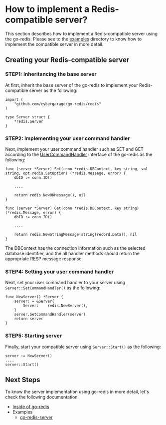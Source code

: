 # How to implement a Redis-compatible server?

This section describes how to implement a Redis-compatible server using the go-redis. Please see to the [examples](../examples) directory to know how to implement the compatible server in more detail.

## Creating your Redis-compatible server

### STEP1: Inheritancing the base server

At first, inherit the base server of the go-redis to implement your Redis-compatible server as the following:

```
import (
	"github.com/cybergarage/go-redis/redis"
)

type Server struct {
	*redis.Server
}
```

### STEP2: Implementing your user command handler

Next, implement your user command handler such as SET and GET according to the [UserCommandHandler](../redis/handler.go) interface of the go-redis as the following:

```
func (server *Server) Set(conn *redis.DBContext, key string, val string, opt redis.SetOption) (*redis.Message, error) {
	dbID := conn.ID()

    ....

	return redis.NewOKMessage(), nil
}

func (server *Server) Get(conn *redis.DBContext, key string) (*redis.Message, error) {
	dbID := conn.ID()

    ....

	return redis.NewStringMessage(string(record.Data)), nil
}
```

The DBContext has the connection information such as the selected database identifier, and the all handler methods should return the appropriate RESP message response.

### STEP4: Setting your user command handler

Next, set your user command handler to your server using `Server::SetCommandHandler()` as the following:

```
func NewServer() *Server {
	server: = &Server{
		Server:    redis.NewServer(),
	}
    server.SetCommandHandler(server)
    return server
}
```

### STEP5: Starting server

Finally, start your compatible server using `Server::Start()` as the following:

```
server := NewServer()
....
server::Start()
```

## Next Steps

To know the server implementation using go-redis in more detail, let's check the following documentation 

- [Inside of go-redis](server_inside.md)
- Examples
    - [go-redis-server](../examples/go-redis-server)
